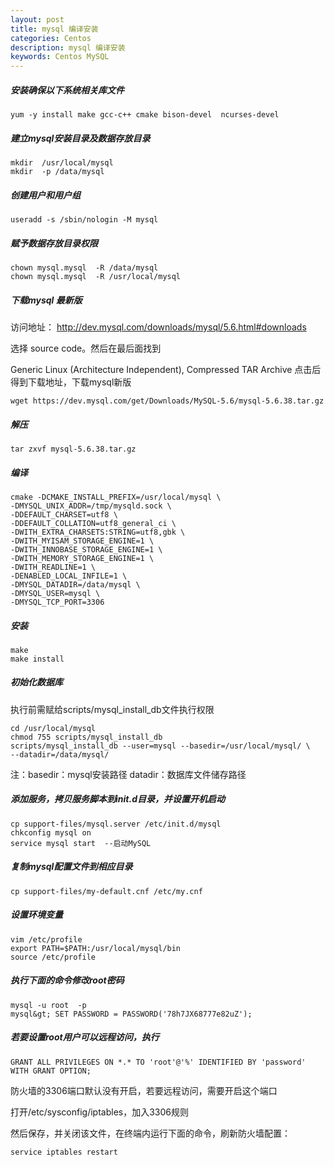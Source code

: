 ```yaml
---
layout: post
title: mysql 编译安装
categories: Centos
description: mysql 编译安装
keywords: Centos MySQL
---
```


##### 安装确保以下系统相关库文件
```shell
yum -y install make gcc-c++ cmake bison-devel  ncurses-devel
```

##### 建立mysql安装目录及数据存放目录

```shell
mkdir  /usr/local/mysql
mkdir  -p /data/mysql
```

##### 创建用户和用户组

```shell
useradd -s /sbin/nologin -M mysql
```

##### 赋予数据存放目录权限

```shell
chown mysql.mysql  -R /data/mysql
chown mysql.mysql  -R /usr/local/mysql
```

##### 下载mysql 最新版

访问地址： http://dev.mysql.com/downloads/mysql/5.6.html#downloads

选择 source code。然后在最后面找到

Generic Linux (Architecture Independent), Compressed TAR Archive
点击后得到下载地址，下载mysql新版

```shell
wget https://dev.mysql.com/get/Downloads/MySQL-5.6/mysql-5.6.38.tar.gz
```

##### 解压

```shell
tar zxvf mysql-5.6.38.tar.gz
```

##### 编译

```shell
cmake -DCMAKE_INSTALL_PREFIX=/usr/local/mysql \
-DMYSQL_UNIX_ADDR=/tmp/mysqld.sock \
-DDEFAULT_CHARSET=utf8 \
-DDEFAULT_COLLATION=utf8_general_ci \
-DWITH_EXTRA_CHARSETS:STRING=utf8,gbk \
-DWITH_MYISAM_STORAGE_ENGINE=1 \
-DWITH_INNOBASE_STORAGE_ENGINE=1 \
-DWITH_MEMORY_STORAGE_ENGINE=1 \
-DWITH_READLINE=1 \
-DENABLED_LOCAL_INFILE=1 \
-DMYSQL_DATADIR=/data/mysql \
-DMYSQL_USER=mysql \
-DMYSQL_TCP_PORT=3306
```

##### 安装

```shell
make
make install

```

##### 初始化数据库
执行前需赋给scripts/mysql_install_db文件执行权限

```shell
cd /usr/local/mysql
chmod 755 scripts/mysql_install_db
scripts/mysql_install_db --user=mysql --basedir=/usr/local/mysql/ \
--datadir=/data/mysql/
```

注：basedir：mysql安装路径   datadir：数据库文件储存路径

##### 添加服务，拷贝服务脚本到init.d目录，并设置开机启动

```shell
cp support-files/mysql.server /etc/init.d/mysql
chkconfig mysql on
service mysql start  --启动MySQL
```

##### 复制mysql配置文件到相应目录

```shell
cp support-files/my-default.cnf /etc/my.cnf
```

##### 设置环境变量

```shell
vim /etc/profile
export PATH=$PATH:/usr/local/mysql/bin
source /etc/profile
```

##### 执行下面的命令修改root密码

```shell
mysql -u root  -p
mysql&gt; SET PASSWORD = PASSWORD('78h7JX68777e82uZ');
```

##### 若要设置root用户可以远程访问，执行

```shell
GRANT ALL PRIVILEGES ON *.* TO 'root'@'%' IDENTIFIED BY 'password' WITH GRANT OPTION;
```

防火墙的3306端口默认没有开启，若要远程访问，需要开启这个端口

打开/etc/sysconfig/iptables，加入3306规则

然后保存，并关闭该文件，在终端内运行下面的命令，刷新防火墙配置：

```shell
service iptables restart
```
